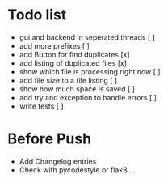 # Todo list

* gui and backend in seperated threads [ ]
* add more prefixes [ ]
* add Button for find duplicates [x]
* add listing of duplicated files [x]
* show which file is processing right now [ ]
* add file size to a file listing [ ]
* show how much space is saved [ ]
* add try and exception to handle errors [ ]
* write tests [ ]

# Before Push
* Add Changelog entries
* Check with pycodestyle or flak8 ... 
